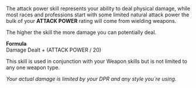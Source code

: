 ---
---
The attack power skill represents your ability to deal physical damage, while most races and professions start with some limited natural attack power the bulk of your **ATTACK POWER** rating will come from wielding weapons.  
  
The higher the skill the more damage you can potentially deal.  
  
**Formula**  
Damage Dealt + (ATTACK POWER / 20)  
  
This skill is used in conjunction with your Weapon skills but is not limited to any one weapon type.  
  
_Your actual damage is limited by your DPR and any style you\`re using._